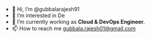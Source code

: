 - 👋 Hi, I’m @gubbalarajesh91
- 👀 I’m interested in De
- 🌱 I’m currently working as **Cloud & DevOps Engineer**.
- 📫 How to reach me gubbala.rajesh01@gmail.com


<!---
gubbalarajesh91/gubbalarajesh91 is a ✨ special ✨ repository because its `README.md` (this file) appears on your GitHub profile.
You can click the Preview link to take a look at your changes.
--->
